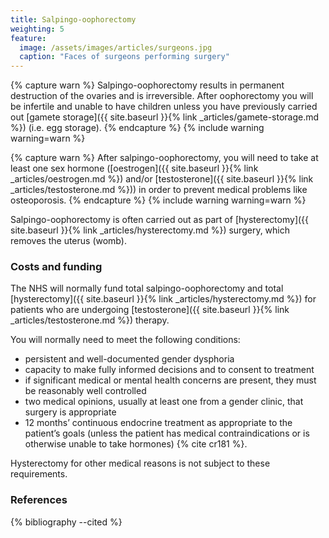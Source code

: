 ```yaml
---
title: Salpingo-oophorectomy
weighting: 5
feature:
  image: /assets/images/articles/surgeons.jpg
  caption: "Faces of surgeons performing surgery"
---
```


{% capture warn %}
Salpingo-oophorectomy results in permanent destruction of the ovaries and is irreversible. After oophorectomy you will be infertile and unable to have children unless you have previously carried out [gamete storage]({{ site.baseurl }}{% link _articles/gamete-storage.md %}) (i.e. egg storage).
{% endcapture %}
{% include warning warning=warn %}

{% capture warn %}
After salpingo-oophorectomy, you will need to take at least one sex hormone ([oestrogen]({{ site.baseurl }}{% link _articles/oestrogen.md %}) and/or [testosterone]({{ site.baseurl }}{% link _articles/testosterone.md %})) in order to prevent medical problems like osteoporosis.
{% endcapture %}
{% include warning warning=warn %}

Salpingo-oophorectomy is often carried out as part of [hysterectomy]({{ site.baseurl }}{% link _articles/hysterectomy.md %}) surgery, which removes the uterus (womb).

### Costs and funding

The NHS will normally fund total salpingo-oophorectomy and total [hysterectomy]({{ site.baseurl }}{% link _articles/hysterectomy.md %}) for patients who are undergoing [testosterone]({{ site.baseurl }}{% link _articles/testosterone.md %}) therapy.

You will normally need to meet the following conditions:

- persistent and well-documented gender dysphoria
- capacity to make fully informed decisions and to consent to treatment
- if significant medical or mental health concerns are present, they must be reasonably well controlled
- two medical opinions, usually at least one from a gender clinic, that surgery is appropriate 
- 12 months’ continuous endocrine treatment as appropriate to the
patient’s goals (unless the patient has medical contraindications
or is otherwise unable to take hormones) {% cite cr181 %}. 

Hysterectomy for other medical reasons is not subject to these requirements.

### References

{% bibliography --cited %}